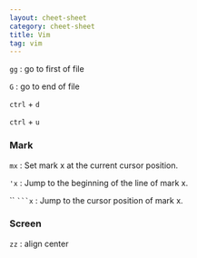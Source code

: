 ```yaml
---
layout: cheet-sheet
category: cheet-sheet
title: Vim
tag: vim
---
```


`gg` : go to first of file

`G` : go to end of file

`ctrl` + `d`

`ctrl` + `u`

### Mark

`mx` : Set mark x at the current cursor position.

`'x` : Jump to the beginning of the line of mark x.

`` ` ```x ` : Jump to the cursor position of mark x.

### Screen

`zz` : align center
